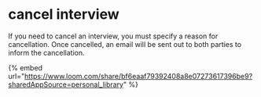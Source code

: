 # cancel interview

If you need to cancel an interview, you must specify a reason for cancellation. Once cancelled, an email will be sent out to both parties to inform the cancellation.

{% embed url="https://www.loom.com/share/bf6eaaf79392408a8e07273617396be9?sharedAppSource=personal_library" %}

